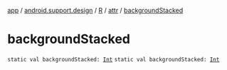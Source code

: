 [app](../../../index.md) / [android.support.design](../../index.md) / [R](../index.md) / [attr](index.md) / [backgroundStacked](./background-stacked.md)

# backgroundStacked

`static val backgroundStacked: `[`Int`](https://kotlinlang.org/api/latest/jvm/stdlib/kotlin/-int/index.html)
`static val backgroundStacked: `[`Int`](https://kotlinlang.org/api/latest/jvm/stdlib/kotlin/-int/index.html)